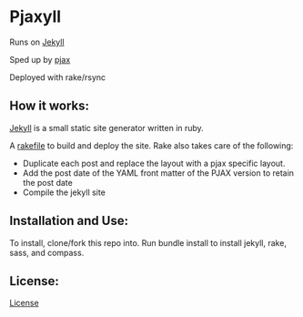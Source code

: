 # Pjaxyll

Runs on [Jekyll](https://github.com/mojombo/jekyll)

Sped up by [pjax](https://github.com/defunkt/jquery-pjax)

Deployed with rake/rsync


## How it works:

[Jekyll](https://github.com/mojombo/jekyll) is a small static site generator written in ruby.

A [rakefile](https://github.com/jakelear/pjaxyll/blob/master/Rakefile) to build and deploy the site.
Rake also takes care of the following:
* Duplicate each post and replace the layout with a pjax specific layout.
* Add the post date of the YAML front matter of the PJAX version to retain the post date
* Compile the jekyll site


## Installation and Use:

To install, clone/fork this repo into. Run
    bundle install
to install jekyll, rake, sass, and compass.

## License:
[License](https://github.com/jakelear/pjaxyll/blob/master/LICENSE.md)